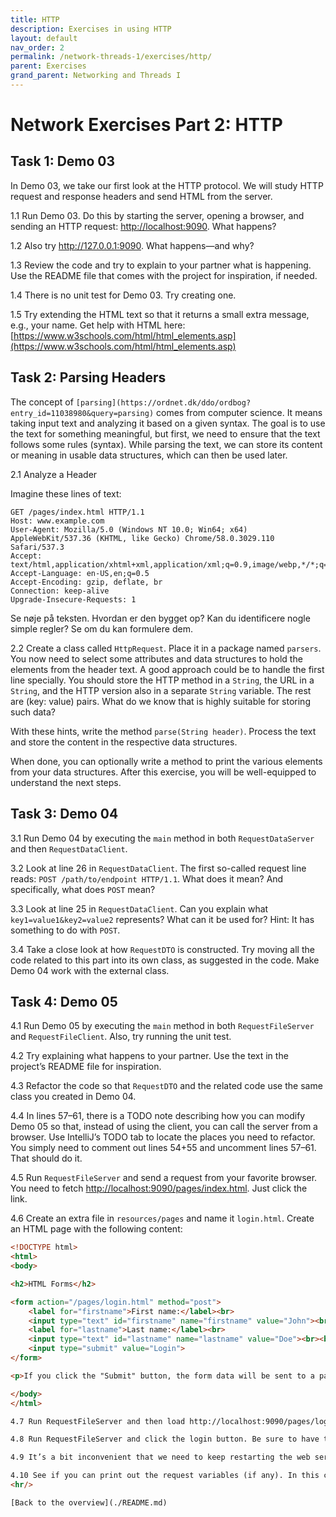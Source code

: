 ```yaml
---
title: HTTP
description: Exercises in using HTTP
layout: default
nav_order: 2
permalink: /network-threads-1/exercises/http/
parent: Exercises
grand_parent: Networking and Threads I
---
```

# Network Exercises Part 2: HTTP

## Task 1: Demo 03

In Demo 03, we take our first look at the HTTP protocol. We will study HTTP request and response headers and send HTML from the server.

1.1 Run Demo 03. Do this by starting the server, opening a browser, and sending an HTTP request: <http://localhost:9090>. What happens?

1.2 Also try <http://127.0.0.1:9090>. What happens—and why?

1.3 Review the code and try to explain to your partner what is happening. Use the README file that comes with the project for inspiration, if needed.

1.4 There is no unit test for Demo 03. Try creating one.

1.5 Try extending the HTML text so that it returns a small extra message, e.g., your name. Get help with HTML here: [https://www.w3schools.com/html/html_elements.asp](https://www.w3schools.com/html/html_elements.asp)

## Task 2: Parsing Headers

The concept of `[parsing](https://ordnet.dk/ddo/ordbog?entry_id=11038980&query=parsing)` comes from computer science. It means taking input text and analyzing it based on a given syntax. The goal is to use the text for something meaningful, but first, we need to ensure that the text follows some rules (syntax). While parsing the text, we can store its content or meaning in usable data structures, which can then be used later.

2.1 Analyze a Header

Imagine these lines of text:

```text
GET /pages/index.html HTTP/1.1
Host: www.example.com
User-Agent: Mozilla/5.0 (Windows NT 10.0; Win64; x64) AppleWebKit/537.36 (KHTML, like Gecko) Chrome/58.0.3029.110 Safari/537.3
Accept: text/html,application/xhtml+xml,application/xml;q=0.9,image/webp,*/*;q=0.8
Accept-Language: en-US,en;q=0.5
Accept-Encoding: gzip, deflate, br
Connection: keep-alive
Upgrade-Insecure-Requests: 1
````

Se nøje på teksten. Hvordan er den bygget op? Kan du identificere nogle simple regler? Se om du kan formulere dem.

2.2 Create a class called `HttpRequest`. Place it in a package named `parsers`. You now need to select some attributes and data structures to hold the elements from the header text. A good approach could be to handle the first line specially. You should store the HTTP method in a `String`, the URL in a `String`, and the HTTP version also in a separate `String` variable. The rest are (key: value) pairs. What do we know that is highly suitable for storing such data?

With these hints, write the method `parse(String header)`. Process the text and store the content in the respective data structures.

When done, you can optionally write a method to print the various elements from your data structures. After this exercise, you will be well-equipped to understand the next steps.

## Task 3: Demo 04

3.1 Run Demo 04 by executing the `main` method in both `RequestDataServer` and then `RequestDataClient`.

3.2 Look at line 26 in `RequestDataClient`. The first so-called request line reads: `POST /path/to/endpoint HTTP/1.1`. What does it mean? And specifically, what does `POST` mean?

3.3 Look at line 25 in `RequestDataClient`. Can you explain what `key1=value1&key2=value2` represents? What can it be used for? Hint: It has something to do with `POST`.

3.4 Take a close look at how `RequestDTO` is constructed. Try moving all the code related to this part into its own class, as suggested in the code. Make Demo 04 work with the external class.

## Task 4: Demo 05

4.1 Run Demo 05 by executing the `main` method in both `RequestFileServer` and `RequestFileClient`. Also, try running the unit test.

4.2 Try explaining what happens to your partner. Use the text in the project’s README file for inspiration.

4.3 Refactor the code so that `RequestDTO` and the related code use the same class you created in Demo 04.

4.4 In lines 57–61, there is a TODO note describing how you can modify Demo 05 so that, instead of using the client, you can call the server from a browser. Use IntelliJ’s TODO tab to locate the places you need to refactor. You simply need to comment out lines 54+55 and uncomment lines 57–61. That should do it.

4.5 Run `RequestFileServer` and send a request from your favorite browser. You need to fetch [http://localhost:9090/pages/index.html](http://localhost:9090/pages/index.html). Just click the link.

4.6 Create an extra file in `resources/pages` and name it `login.html`. Create an HTML page with the following content:

```html
<!DOCTYPE html>
<html>
<body>

<h2>HTML Forms</h2>

<form action="/pages/login.html" method="post">
    <label for="firstname">First name:</label><br>
    <input type="text" id="firstname" name="firstname" value="John"><br>
    <label for="lastname">Last name:</label><br>
    <input type="text" id="lastname" name="lastname" value="Doe"><br><br>
    <input type="submit" value="Login">
</form>

<p>If you click the "Submit" button, the form data will be sent to a page called "/pages/login.html".</p>

</body>
</html>

4.7 Run RequestFileServer and then load http://localhost:9090/pages/login.html in your browser. What happens?

4.8 Run RequestFileServer and click the login button. Be sure to have the "Network" tab open in the browser's developer tools. Check the various headers and payload. What do you see?

4.9 It’s a bit inconvenient that we need to keep restarting the web server—i.e., Demo 05 RequestFileServer. See if you can let it remain open and wait for multiple requests, similar to our EchoServer in Demo 02.

4.10 See if you can print out the request variables (if any). In this case, `firstname=john&lastname=doe`.
<hr/>

[Back to the overview](./README.md)